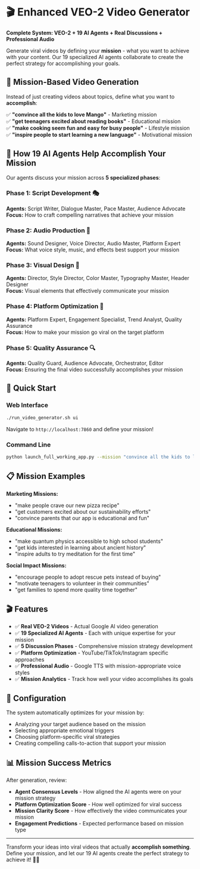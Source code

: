 # 🎬 Enhanced VEO-2 Video Generator

**Complete System: VEO-2 + 19 AI Agents + Real Discussions + Professional Audio**

Generate viral videos by defining your **mission** - what you want to achieve with your content. Our 19 specialized AI agents collaborate to create the perfect strategy for accomplishing your goals.

## 🎯 Mission-Based Video Generation

Instead of just creating videos about topics, define what you want to **accomplish**:

✅ **"convince all the kids to love Mango"** - Marketing mission  
✅ **"get teenagers excited about reading books"** - Educational mission  
✅ **"make cooking seem fun and easy for busy people"** - Lifestyle mission  
✅ **"inspire people to start learning a new language"** - Motivational mission

## 🤖 How 19 AI Agents Help Accomplish Your Mission

Our agents discuss your mission across **5 specialized phases**:

### Phase 1: Script Development 🎭
**Agents:** Script Writer, Dialogue Master, Pace Master, Audience Advocate  
**Focus:** How to craft compelling narratives that achieve your mission

### Phase 2: Audio Production 🎵  
**Agents:** Sound Designer, Voice Director, Audio Master, Platform Expert  
**Focus:** What voice style, music, and effects best support your mission

### Phase 3: Visual Design 🎨
**Agents:** Director, Style Director, Color Master, Typography Master, Header Designer  
**Focus:** Visual elements that effectively communicate your mission

### Phase 4: Platform Optimization 📱
**Agents:** Platform Expert, Engagement Specialist, Trend Analyst, Quality Assurance  
**Focus:** How to make your mission go viral on the target platform

### Phase 5: Quality Assurance 🔍
**Agents:** Quality Guard, Audience Advocate, Orchestrator, Editor  
**Focus:** Ensuring the final video successfully accomplishes your mission

## 🚀 Quick Start

### Web Interface
```bash
./run_video_generator.sh ui
```
Navigate to `http://localhost:7860` and define your mission!

### Command Line
```bash
python launch_full_working_app.py --mission "convince all the kids to love Mango" --duration 15 --platform youtube --category Comedy
```

## 📋 Mission Examples

**Marketing Missions:**
- "make people crave our new pizza recipe"
- "get customers excited about our sustainability efforts"
- "convince parents that our app is educational and fun"

**Educational Missions:**
- "make quantum physics accessible to high school students"
- "get kids interested in learning about ancient history"
- "inspire adults to try meditation for the first time"

**Social Impact Missions:**
- "encourage people to adopt rescue pets instead of buying"
- "motivate teenagers to volunteer in their communities"
- "get families to spend more quality time together"

## 🎬 Features

- ✅ **Real VEO-2 Videos** - Actual Google AI video generation
- ✅ **19 Specialized AI Agents** - Each with unique expertise for your mission
- ✅ **5 Discussion Phases** - Comprehensive mission strategy development
- ✅ **Platform Optimization** - YouTube/TikTok/Instagram specific approaches
- ✅ **Professional Audio** - Google TTS with mission-appropriate voice styles
- ✅ **Mission Analytics** - Track how well your video accomplishes its goals

## 🔧 Configuration

The system automatically optimizes for your mission by:
- Analyzing your target audience based on the mission
- Selecting appropriate emotional triggers
- Choosing platform-specific viral strategies
- Creating compelling calls-to-action that support your mission

## 📊 Mission Success Metrics

After generation, review:
- **Agent Consensus Levels** - How aligned the AI agents were on your mission strategy
- **Platform Optimization Score** - How well optimized for viral success
- **Mission Clarity Score** - How effectively the video communicates your mission
- **Engagement Predictions** - Expected performance based on mission type

---

Transform your ideas into viral videos that actually **accomplish something**. Define your mission, and let our 19 AI agents create the perfect strategy to achieve it! 🎯✨
